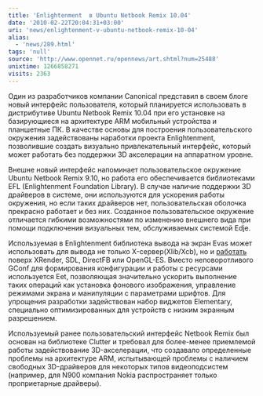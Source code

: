 ```yaml
---
title: 'Enlightenment  в Ubuntu Netbook Remix 10.04'
date: '2010-02-22T20:04:31+03:00'
uri: 'news/enlightenment-v-ubuntu-netbook-remix-10-04'
alias: 
  - 'news/289.html'
tags: 'null'
source: 'http://www.opennet.ru/opennews/art.shtml?num=25488'
unixtime: 1266858271
visits: 2363
---
```

Один из разработчиков компании Canonical представил в своем блоге новый интерфейс пользователя, который планируется использовать в дистрибутиве Ubuntu Netbook Remix 10.04 при его установке на  базирующиеся на архитектуре ARM мобильный устройства и планшетные ПК. В качестве основы для построения пользовательского окружения задействованы наработки проекта Enlightenment, позволившие создать визуально привлекательный интерфейс, который может работать без поддержки 3D акселерации на аппаратном уровне.

Внешне новый интерфейс напоминает пользовательское окружение Ubuntu Netbook Remix 9.10, но работа его обеспечивается библиотеками EFL (Enlightenment Foundation Library). В случае наличие поддержки 3D драйверов в системе, они используются для ускорения работы окружения, но если таких драйверов нет, пользовательская оболочка прекрасно работает и без них. Созданное пользовательское окружение отличается гибкими возможностями по изменению внешнего вида при помощи подключения визуальных тем, обслуживаемых системой Edje.

Используемая в Enlightenment библиотека вывода на экран Evas может использовать для вывода не только X-сервер(Xlib/Xcb), но и [работать](http://enlightenment.org/p.php?p=news/show&l=en&news_id=20) поверх XRender, SDL, DirectFB или OpenGL-ES. Вместо неповоротливого GConf для формирования конфигурации и работы с ресурсами используется Eet, позволяющая значительно ускорить выполнение таких операций как установка фонового изображения, управление режимами экрана и манипуляции с параметрами шрифтов. Для упрощения разработки задействован набор виджетов Elementary, специально оптимизированных для устройств с низким экранным разрешением.

Используемый ранее пользовательский интерфейс Netbook Remix был основан на библиотеке Clutter и требовал для более-менее приемлемой работы задействование 3D-акселерации, что создавало определенные проблемы на архитектуре ARM, испытывающей проблемы с наличием свободных 3D-драйверов для некоторых типов видеоподсистем (например, для N900 компания Nokia распространяет только проприетарные драйверы).
